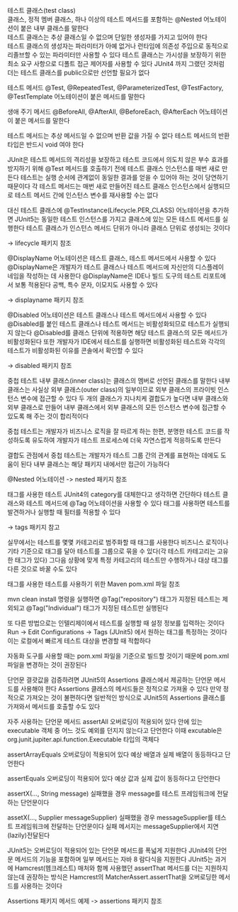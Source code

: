 테스트 클래스(test class)  
클래스, 정적 멤버 클래스, 하나 이상의 테스트 메서드를 포함하는 @Nested 어노테이션이 붙은 내부 클래스를 말한다  
테스트 클래스는 추상 클래스일 수 없으며 단일한 생성자를 가지고 있어야 한다  
테스트 클래스의 생성자는 파라미터가 아예 없거나 런타임에 의존성 주입으로 동적으로 리졸브할 수 있는 파라미터만 사용할 수 있다
테스트 클래스는 가시성을 보장하기 위한 최소 요구 사항으로 디폴트 접근 제어자를 사용할 수 있다
JUnit4 까지 그랬던 것처럼 더는 테스트 클래스를 public으로만 선언할 필요가 없다 

테스트 메서드
@Test, @RepeatedTest, @ParameterizedTest, @TestFactory, @TestTemplate 어노테이션이 붙은 메서드를 말한다

생애 주기 메서드
@BeforeAll, @AfterAll, @BeforeEach, @AfterEach 어노테이션이 붙은 메서드를 말한다

테스트 메서드는 추상 메서드일 수 없으며 반환 값을 가질 수 없다
테스트 메서드의 반환 타입은 반드시 void 여야 한다

JUnit은 테스트 메서드의 격리성을 보장하고 테스트 코드에서 의도치 않은 부수 효과를 방지하기 위해
@Test 메서드를 호출하기 전에 테스트 클래스 인스턴스를 매번 새로 만든다
테스트는 실행 순서에 관계없이 동일한 결과를 얻을 수 있어야 하는 것이 당연하기 때문이다
각 테스트 메서드는 매번 새로 만들어진 테스트 클래스 인스턴스에서 실행되므로 테스트 메서드 간에 인스턴스 변수를 
재사용할 수는 없다

대신 테스트 클래스에 @TestInstance(Lifecycle.PER_CLASS) 어노테이션을 추가하면 JUnit5는 동일한 테스트 인스턴스를 가지고
클래스에 있는 모든 테스트 메서드를 실행한다
테스트 클래스가 인스턴스 메서드 단위가 아니라 클래스 단위로 생성되는 것이다

-> lifecycle 패키지 참조

@DisplayName 어노테이션은 테스트 클래스, 테스트 메서드에서 사용할 수 있다
@DisplayName은 개발자가 테스트 클래스나 테스트 메서드에 자신만의 디스플레이 네임을 작성하는 데 사용한다
@DisplayName은 IDE나 빌드 도구의 테스트 리포트에서 보통 적용된다
공백, 특수 문자, 이모지도 사용할 수 있다

-> displayname 패키지 참조

@Disabled 어노테이션은 테스트 클래스나 테스트 메서드에서 사용할 수 있다
@Disabled를 붙인 테스트 클래스나 테스트 메서드는 비활성화되므로 테스트가 실행되지 않는다
@Disabled를 클래스 단위에 적용하면 해당 테스트 클래스의 모든 메서드가 비활성화된다
또한 개발자가 IDE에서 테스트를 실행하면 비활성화된 테스트와 각각의 테스트가 비활성화된 이유를 콘솔에서 확인할 수 있다

-> disabled 패키지 참조

중첩 테스트
내부 클래스(inner class)는 클래스의 멤버로 선언된 클래스를 말한다
내부 클래스는 사실상 외부 클래스(outer class)의 일부이므로 외부 클래스의 프라이빗 인스턴스 변수에 접근할 수 있다
두 개의 클래스가 지나치케 결합도가 높다면 내부 클래스와 외부 클래스로 만들어 내부 클래스에서 외부 클래스의 모든 인스턴스 변수에
접근할 수 있도록 해 주는 것이 합리적이다

중첩 테스트는 개발자가 비즈니스 로직을 잘 따르게 하는 한편, 분명한 테스트 코드를 작성하도록 유도하여 개발자가 테스트 프로세스에
더욱 자연스럽게 적응하도록 만든다

결합도 관점에서 중첩 테스트는 개발자가 테스트 그룹 간의 관계를 표현하는 데에도 도움이 된다
내부 클래스는 해당 패키지 내에서만 접근이 가능하다

@Nested 어노테이션 
-> nested 패키지 참조

태그를 사용한 테스트
JUnit4의 category를 대체한다고 생각하면 간단하다
테스트 클래스와 테스트 메서드에 @Tag 어노테이션을 사용할 수 있다
태그를 사용하면 테스트를 발견하거나 실행할 때 필터를 적용할 수 있다

-> tags 패키지 참고

실무에서는 테스트를 몇몇 카테고리로 범주화할 때 태그를 사용한다
비즈니스 로직이나 기타 기준으로 태그를 달아 테스트를 그룹으로 묶을 수 있다(각 테스트 카테고리는 고유한 태그가 있다)
그다음 상황에 맞게 특정 카테고리의 테스트만 수행하거나 대상 태그를 다른 것으로 바꿀 수도 있다

태그를 사용한 테스트를 사용하기 위한 Maven pom.xml 파일 참조

mvn clean install 명령을 실행하면 @Tag("repository") 태그가 지정된 테스트는 제외되고
@Tag("Individual") 태그가 지정된 테스트만 실행된다

또 다른 방법으로는 인텔리제이에서 테스트를 실행할 때 설정 정보를 입력하는 것이다
Run -> Edit Configurations -> Tags (JUnit5) 에서 원하는 태그를 특정하는 것이다
이는 로컬에서 빠르게 테스트 대상을 변경할 때 적합하다

자동화 도구를 사용할 때는 pom.xml 파일을 기준으로 빌드할 것이기 때문에 pom.xml 파일을 변경하는 것이 권장된다

단언문
결괏값을 검증하려면 JUnit5의 Assertions 클래스에서 제공하는 단언문 메서드를 사용해야 한다
Assertions 클래스의 메서드들은 정적으로 가져올 수 있다
만약 정적으로 가져오는 것이 불편하다면 일반적인 방식으로 JUnit5의 Assertions 클래스를 가져와서 메서드를 호출할 수도 있다

자주 사용하는 단언문 메서드
assertAll
오버로딩이 적용되어 있다 안에 있는 executable 객체 중 어느 것도 예외를 던지지 않는다고 단언한다
이때 excutable은 org.junit.jupiter.api.function.Executable 타입의 객체다

assertArrayEquals
오버로딩이 적용되어 있다 예상 배열과 실제 배열이 동등하다고 단언한다

assertEquals
오버로딩이 적용되어 있다 예상 값과 실제 값이 동등하다고 단언한다

assertX(..., String message)
실패했을 경우 message를 테스트 프레임워크에 전달하는 단언문이다

assetX(..., Supplier <String> messageSupplier)
실패했을 경우 messageSupplier를 테스트 프레임워크에 전달하는 단언문이다
실패 메서지는 messageSupplier에서 지연(lazily)전달된다

JUnit5는 오버로딩이 적용되어 있는 단언문 메서드를 폭넓게 지원한다
JUnit4의 단언문 메서드의 기능을 포함하며 일부 메서드는 자바 8 람다식을 지원한다
JUnit5는 과거에 Hamcrest(헴크레스트) 매처와 함께 사용했던 assertThat 메서드를 더는 지원하지 않는데
권장하는 방식은 Hamcrest의 MatcherAssert.assertThat을 오버로딩한 메서드를 사용하는 것이다 

Assertions 패키지 메서드 예제 -> assertions 패키지 참조
